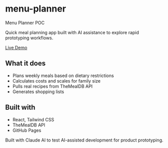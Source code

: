# menu-planner
Menu Planner POC

Quick meal planning app built with AI assistance to explore rapid prototyping workflows.

[Live Demo](https://kzavist.github.io/menu-planner)

## What it does
- Plans weekly meals based on dietary restrictions
- Calculates costs and scales for family size
- Pulls real recipes from TheMealDB API
- Generates shopping lists

## Built with
- React, Tailwind CSS
- TheMealDB API
- GitHub Pages

Built with Claude AI to test AI-assisted development for product prototyping.
